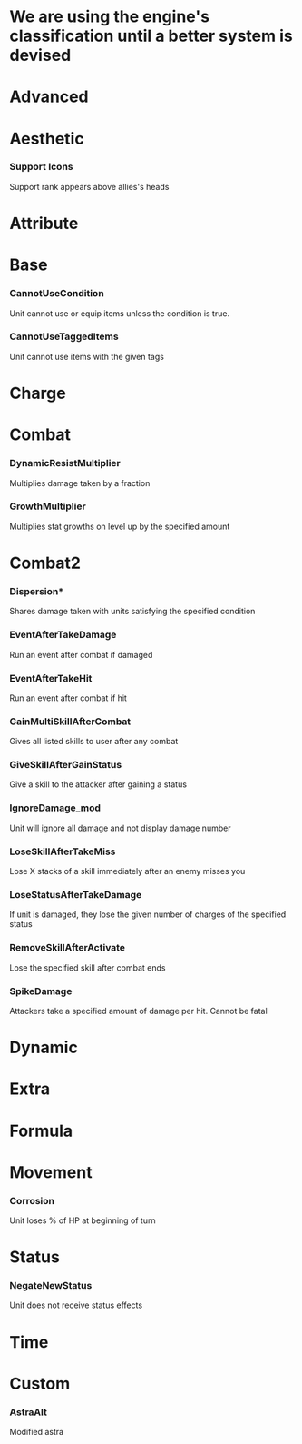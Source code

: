 # We are using the engine's classification until a better system is devised

# Advanced


# Aesthetic

### Support Icons
Support rank appears above allies's heads


# Attribute



# Base

### CannotUseCondition
Unit cannot use or equip items unless the condition is true.
### CannotUseTaggedItems	
Unit cannot use items with the given tags

# Charge



# Combat

### DynamicResistMultiplier
Multiplies damage taken by a fraction
### GrowthMultiplier
Multiplies stat growths on level up by the specified amount


# Combat2

### Dispersion*
Shares damage taken with units satisfying the specified condition
### EventAfterTakeDamage
Run an event after combat if damaged
### EventAfterTakeHit
Run an event after combat if hit
### GainMultiSkillAfterCombat
Gives all listed skills to user after any combat
### GiveSkillAfterGainStatus
Give a skill to the attacker after gaining a status
### IgnoreDamage_mod
Unit will ignore all damage and not display damage number
### LoseSkillAfterTakeMiss
Lose X stacks of a skill immediately after an enemy misses you
### LoseStatusAfterTakeDamage
If unit is damaged, they lose the given number of charges of the specified status
### RemoveSkillAfterActivate
Lose the specified skill after combat ends
### SpikeDamage
Attackers take a specified amount of damage per hit.  Cannot be fatal


# Dynamic



# Extra



# Formula



# Movement

### Corrosion
Unit loses % of HP at beginning of turn


# Status

### NegateNewStatus
Unit does not receive status effects


# Time



# Custom

### AstraAlt
Modified astra


